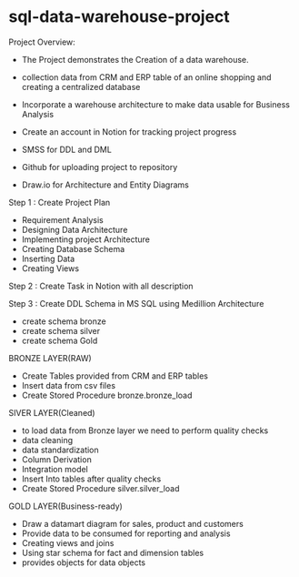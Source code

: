 # sql-data-warehouse-project


Project Overview: 
- The Project demonstrates the Creation of a data warehouse.
- collection data from CRM and ERP table of an online shopping and creating a centralized database
- Incorporate a warehouse architecture to make data usable for Business Analysis

- Create an account in Notion for tracking project progress
- SMSS for DDL and DML
- Github for uploading project to repository
- Draw.io for Architecture and Entity Diagrams

Step 1 : Create Project Plan
- Requirement Analysis
- Designing Data Architecture
- Implementing project Architecture
- Creating Database Schema
- Inserting Data
- Creating Views

Step 2 : Create Task in Notion with all description

Step 3 : Create DDL Schema in MS SQL using Medillion Architecture
- create schema bronze
- create schema silver 
- create schema Gold

BRONZE LAYER(RAW)
- Create Tables provided from CRM and ERP tables
- Insert data from csv files
- Create Stored Procedure bronze.bronze_load

SIVER LAYER(Cleaned)
- to load data from Bronze layer we need to perform quality checks
- data cleaning 
- data standardization
- Column Derivation
- Integration model
- Insert Into tables after quality checks
- Create Stored Procedure silver.silver_load

GOLD LAYER(Business-ready)
- Draw a datamart diagram for sales, product and customers
- Provide data to be consumed for reporting and analysis
- Creating views and joins
- Using star schema for fact and dimension tables
- provides objects for data objects
